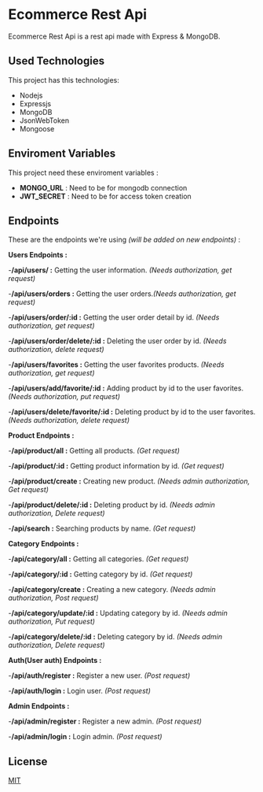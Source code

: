 # Ecommerce Rest Api

Ecommerce Rest Api is a rest api made with Express & MongoDB.

## Used Technologies

This project has this technologies:

- Nodejs
- Expressjs
- MongoDB
- JsonWebToken
- Mongoose

## Enviroment Variables

This project need these enviroment variables :

- **MONGO_URL** : Need to be for mongodb connection
- **JWT_SECRET** : Need to be for access token creation

## Endpoints

These are the endpoints we're using _(will be added on new endpoints)_ :

**Users Endpoints :**

-**/api/users/ :** Getting the user information. _(Needs authorization, get request)_

-**/api/users/orders :** Getting the user orders._(Needs authorization, get request)_

-**/api/users/order/:id :** Getting the user order detail by id. _(Needs authorization, get request)_

-**/api/users/order/delete/:id :** Deleting the user order by id. _(Needs authorization, delete request)_

-**/api/users/favorites :** Getting the user favorites products. _(Needs authorization, get request)_

-**/api/users/add/favorite/:id :** Adding product by id to the user favorites. _(Needs authorization, put request)_

-**/api/users/delete/favorite/:id :** Deleting product by id to the user favorites. _(Needs authorization, delete request)_

**Product Endpoints :**

-**/api/product/all :** Getting all products. _(Get request)_

-**/api/product/:id :** Getting product information by id. _(Get request)_

-**/api/product/create :** Creating new product. _(Needs admin authorization, Get request)_

-**/api/product/delete/:id :** Deleting product by id. _(Needs admin authorization, Delete request)_

-**/api/search :** Searching products by name. _(Get request)_

**Category Endpoints :**

-**/api/category/all :** Getting all categories. _(Get request)_

-**/api/category/:id :** Getting category by id. _(Get request)_

-**/api/category/create :** Creating a new category. _(Needs admin authorization, Post request)_

-**/api/category/update/:id :** Updating category by id. _(Needs admin authorization, Put request)_

-**/api/category/delete/:id :** Deleting category by id. _(Needs admin authorization, Delete request)_

**Auth(User auth) Endpoints :**

-**/api/auth/register :** Register a new user. _(Post request)_

-**/api/auth/login :** Login user. _(Post request)_

**Admin Endpoints :**

-**/api/admin/register :** Register a new admin. _(Post request)_

-**/api/admin/login :** Login admin. _(Post request)_

## License

[MIT](https://choosealicense.com/licenses/mit/)
